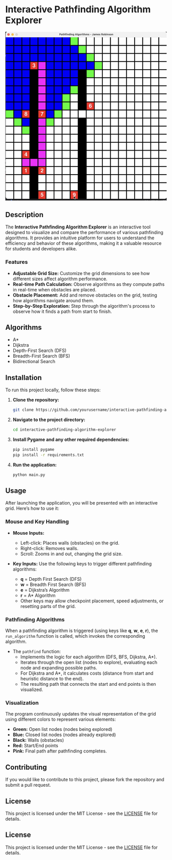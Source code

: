 # Interactive Pathfinding Algorithm Explorer

![Project Image](image.png)  <!-- Replace with the actual image path -->

## Description

The **Interactive Pathfinding Algorithm Explorer** is an interactive tool designed to visualize and compare the performance of various pathfinding algorithms. It provides an intuitive platform for users to understand the efficiency and behavior of these algorithms, making it a valuable resource for students and developers alike.

### Features
- **Adjustable Grid Size:** Customize the grid dimensions to see how different sizes affect algorithm performance.
- **Real-time Path Calculation:** Observe algorithms as they compute paths in real-time when obstacles are placed.
- **Obstacle Placement:** Add and remove obstacles on the grid, testing how algorithms navigate around them.
- **Step-by-Step Exploration:** Step through the algorithm's process to observe how it finds a path from start to finish.

## Algorithms
- A*
- Dijkstra
- Depth-First Search (DFS)
- Breadth-First Search (BFS)
- Bidirectional Search

## Installation

To run this project locally, follow these steps:

1. **Clone the repository:**
   ```bash
   git clone https://github.com/yourusername/interactive-pathfinding-algorithm-explorer.git
   ```

2. **Navigate to the project directory:**
   ```bash
   cd interactive-pathfinding-algorithm-explorer
   ```

3. **Install Pygame and any other required dependencies:**
   ```bash
   pip install pygame
   pip install -r requirements.txt
   ```

4. **Run the application:**
   ```bash
   python main.py
   ```

## Usage

After launching the application, you will be presented with an interactive grid. Here’s how to use it:

### Mouse and Key Handling
- **Mouse Inputs:**
  - Left-click: Places walls (obstacles) on the grid.
  - Right-click: Removes walls.
  - Scroll: Zooms in and out, changing the grid size.

- **Key Inputs:** Use the following keys to trigger different pathfinding algorithms:
  - **q** = Depth First Search (DFS)
  - **w** = Breadth First Search (BFS)
  - **e** = Dijkstra’s Algorithm
  - **r** = A* Algorithm
  - Other keys may allow checkpoint placement, speed adjustments, or resetting parts of the grid.

### Pathfinding Algorithms
When a pathfinding algorithm is triggered (using keys like **q**, **w**, **e**, **r**), the `run_algorithm` function is called, which invokes the corresponding algorithm.

- The `pathfind` function:
  - Implements the logic for each algorithm (DFS, BFS, Dijkstra, A*).
  - Iterates through the open list (nodes to explore), evaluating each node and expanding possible paths.
  - For Dijkstra and A*, it calculates costs (distance from start and heuristic distance to the end).
  - The resulting path that connects the start and end points is then visualized.

### Visualization
The program continuously updates the visual representation of the grid using different colors to represent various elements:
- **Green:** Open list nodes (nodes being explored)
- **Blue:** Closed list nodes (nodes already explored)
- **Black:** Walls (obstacles)
- **Red:** Start/End points
- **Pink:** Final path after pathfinding completes.

## Contributing

If you would like to contribute to this project, please fork the repository and submit a pull request.

## License

This project is licensed under the MIT License - see the [LICENSE](LICENSE) file for details.


## License

This project is licensed under the MIT License - see the [LICENSE](LICENSE) file for details.

